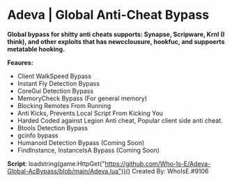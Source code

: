 # Adeva | Global Anti-Cheat Bypass
**Global bypass for shitty anti cheats supports: Synapse, Scripware, Krnl (I think), and other exploits that has newcclousure, hookfuc, and suppoerts metatable hooking.**

**Feaures:**
- Client WalkSpeed Bypass
- Instant Fly Detection Bypass
- CoreGui Detection Bypass
- MemoryCheck Bypass (For general memory)
- Blocking Remotes From Running
- Anti Kicks, Prevents Local Script From Kicking You
- Harded Coded against Legion Anti cheat, Popular client side anti cheat.
- Btools Detection Bypass
- gcinfo bypass
- Humanoid Detection Bypass (Coming Soon)
- FindInstance, InstanceIsA Bypass (Coming Soon)

**Script**: loadstring(game:HttpGet("https://github.com/Who-Is-E/Adeva-Global-AcBypass/blob/main/Adeva.lua"))()
Created By: WhoIsE.#9106

